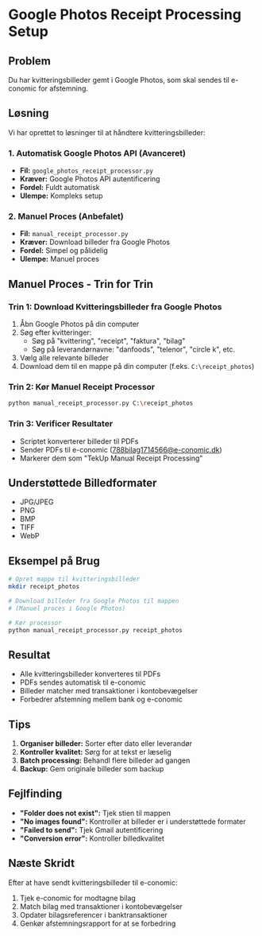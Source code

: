 # Google Photos Receipt Processing Setup

## Problem
Du har kvitteringsbilleder gemt i Google Photos, som skal sendes til e-conomic for afstemning.

## Løsning
Vi har oprettet to løsninger til at håndtere kvitteringsbilleder:

### 1. Automatisk Google Photos API (Avanceret)
- **Fil:** `google_photos_receipt_processor.py`
- **Kræver:** Google Photos API autentificering
- **Fordel:** Fuldt automatisk
- **Ulempe:** Kompleks setup

### 2. Manuel Proces (Anbefalet)
- **Fil:** `manual_receipt_processor.py`
- **Kræver:** Download billeder fra Google Photos
- **Fordel:** Simpel og pålidelig
- **Ulempe:** Manuel proces

## Manuel Proces - Trin for Trin

### Trin 1: Download Kvitteringsbilleder fra Google Photos
1. Åbn Google Photos på din computer
2. Søg efter kvitteringer:
   - Søg på "kvittering", "receipt", "faktura", "bilag"
   - Søg på leverandørnavne: "danfoods", "telenor", "circle k", etc.
3. Vælg alle relevante billeder
4. Download dem til en mappe på din computer (f.eks. `C:\receipt_photos`)

### Trin 2: Kør Manuel Receipt Processor
```bash
python manual_receipt_processor.py C:\receipt_photos
```

### Trin 3: Verificer Resultater
- Scriptet konverterer billeder til PDFs
- Sender PDFs til e-conomic (788bilag1714566@e-conomic.dk)
- Markerer dem som "TekUp Manual Receipt Processing"

## Understøttede Billedformater
- JPG/JPEG
- PNG
- BMP
- TIFF
- WebP

## Eksempel på Brug
```bash
# Opret mappe til kvitteringsbilleder
mkdir receipt_photos

# Download billeder fra Google Photos til mappen
# (Manuel proces i Google Photos)

# Kør processor
python manual_receipt_processor.py receipt_photos
```

## Resultat
- Alle kvitteringsbilleder konverteres til PDFs
- PDFs sendes automatisk til e-conomic
- Billeder matcher med transaktioner i kontobevægelser
- Forbedrer afstemning mellem bank og e-conomic

## Tips
1. **Organiser billeder:** Sorter efter dato eller leverandør
2. **Kontroller kvalitet:** Sørg for at tekst er læselig
3. **Batch processing:** Behandl flere billeder ad gangen
4. **Backup:** Gem originale billeder som backup

## Fejlfinding
- **"Folder does not exist":** Tjek stien til mappen
- **"No images found":** Kontroller at billeder er i understøttede formater
- **"Failed to send":** Tjek Gmail autentificering
- **"Conversion error":** Kontroller billedkvalitet

## Næste Skridt
Efter at have sendt kvitteringsbilleder til e-conomic:
1. Tjek e-conomic for modtagne bilag
2. Match bilag med transaktioner i kontobevægelser
3. Opdater bilagsreferencer i banktransaktioner
4. Genkør afstemningsrapport for at se forbedring
